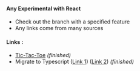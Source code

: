 #### Any Experimental with React

* Check out the branch with a specified feature
* Any links come from many sources

#### Links :
* [Tic-Tac-Toe](https://reactjs.org/tutorial/tutorial.html#inspecting-the-starter-code) *(finished)*
* Migrate to Typescript
([Link 1](https://github.com/Microsoft/TypeScript-React-Conversion-Guide))
([Link 2](https://github.com/Microsoft/TypeScript-React-Starter)) *(finished)*
